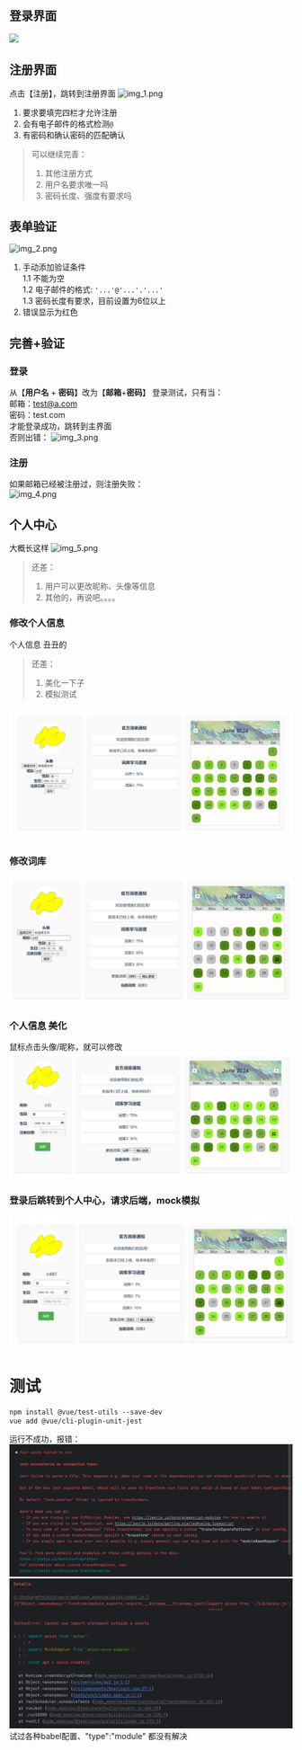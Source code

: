## 登录界面
![ ](img.png) 

## 注册界面
点击【注册】，跳转到注册界面
![img_1.png](img_1.png)
1. 要求要填完四栏才允许注册  
2. 会有电子邮件的格式检测`@`   
3. 有密码和确认密码的匹配确认  

> 可以继续完善： 
> 1. 其他注册方式
> 2. 用户名要求唯一吗
> 3. 密码长度、强度有要求吗 

## 表单验证
![img_2.png](img_2.png)
1. 手动添加验证条件  
1.1 不能为空  
1.2 电子邮件的格式: `'...'@'...'.'...'`  
1.3 密码长度有要求，目前设置为6位以上  
2. 错误显示为红色

## 完善+验证
### 登录
从【**用户名** + **密码**】改为【**邮箱**+**密码**】
登录测试，只有当：  
邮箱：test@a.com  
密码：test.com  
才能登录成功，跳转到主界面  
否则出错：
![img_3.png](img_3.png)

### 注册
如果邮箱已经被注册过，则注册失败：  
![img_4.png](img_4.png)

## 个人中心
大概长这样
![img_5.png](img_5.png)
> 还差：
> 1. 用户可以更改昵称、头像等信息
> 2. 其他的，再说吧。。。。
### 修改个人信息
个人信息 丑丑的  
> 还差：
> 1. 美化一下子
> 2. 模拟测试

![个人中心页面](img_6.png)
### 修改词库
![img_7.png](img_7.png)

### 个人信息 美化
鼠标点击头像/昵称，就可以修改
![img_8.png](img_8.png)

### 登录后跳转到个人中心，请求后端，mock模拟
![img_9.png](img_9.png)

# 测试
```
npm install @vue/test-utils --save-dev
vue add @vue/cli-plugin-unit-jest
```
运行不成功，报错：
![img_10.png](img_10.png)![img_11.png](img_11.png)
试过各种babel配置、"type":"module" 都没有解决